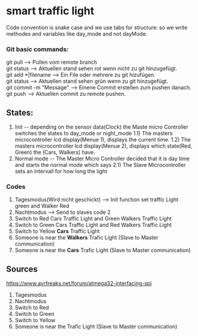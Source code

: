 # smart traffic light

Code convention is snake case and we use tabs for structure:
so we write methodes and variables like day_mode and not dayMode.

### Git basic commands:

git pull  --> Pullen vom remote branch <br />
git status --> Aktuellen stand sehen rot wenn nicht zu git hinzugefügt. <br />
git add *|filename --> Ein File oder mehrere zu git hizufügen. <br />
git status --> Aktuellen stand sehen grün wenn zu git hinzugefügt. <br />
git commit -m "Message" --> Einene Commit erstellen zum pushen danach. <br />
git push --> Aktuellen commit zu remote pushen. <br />

## States:

1) Init -- depending on the sensor data(Clock) the Maste micro Controller switches the states to day_mode or night_mode 
    1.1) The masters microcontroller lcd display(Menue 1), displays the current time.
    1.2) The masters microcontroller lcd display(Menue 2), displays which state(Red, Green) the (Cars, Walkers) have.
2) Normal mode -- The Master Micro Controller decided that it is day time and starts the normal mode which says
    2.1) The Slave Microcontroller sets an intervall for how long the light 

### Codes 
1) Tagesmodus(Wird nicht geschickt) -->  Init function set traffic Light green and Walker Red 
2) Nachtmodus --> Send to slaves code 2 
3) Switch to Red Cars Traffic Light and Green Walkers Traffic Light
4) Switch to Green Cars Traffic Light and Red Walkers Traffic Light
5) Switch to Yellow <b>Cars</b> Traffic Light
6) Someone is near the <b>Walkers</b> Trafic Light (Slave to Master communication)
7) Someone is near the <b>Cars</b> Trafic Light (Slave to Master communication)

## Sources 
https://www.avrfreaks.net/forum/atmega32-interfacing-spi

1) Tagesmodus 
2) Nachtmodus 
3) Switch to Red 
4) Switch to Green
5) Switch to Yellow
5) Someone is near the Trafic Light (Slave to Master communication)
